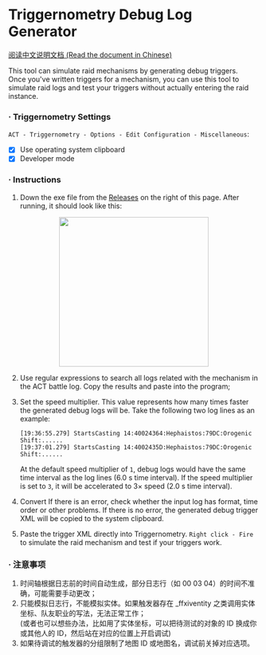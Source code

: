 # Triggernometry Debug Log Generator

[阅读中文说明文档 (Read the document in Chinese)](https://github.com/MnFeN/TrN-DebugLogGenerator/blob/main/README-CN.md)

This tool can simulate raid mechanisms by generating debug triggers.  
Once you've written triggers for a mechanism, you can use this tool to simulate raid logs and test your triggers without actually entering the raid instance.   

### · Triggernometry Settings
`ACT - Triggernometry - Options - Edit Configuration - Miscellaneous`:
- [x] Use operating system clipboard
- [x] Developer mode

### · Instructions
1. Down the exe file from the [Releases](https://github.com/MnFeN/TrN-DebugLogGenerator/releases) on the right of this page. After running, it should look like this:  
<div align=center>
    <img src="https://user-images.githubusercontent.com/85232361/202853243-4be82906-893b-4795-b534-e78c56b552a3.png" height="300px">
</div>

2. Use regular expressions to search all logs related with the mechanism in the ACT battle log. Copy the results and paste into the program;  

3. Set the speed multiplier. This value represents how many times faster the generated debug logs will be. Take the following two log lines as an example:
    ```
    [19:36:55.279] StartsCasting 14:40024364:Hephaistos:79DC:Orogenic Shift:......
    [19:37:01.279] StartsCasting 14:4002435D:Hephaistos:79DC:Orogenic Shift:......
    ```
    At the default speed multiplier of `1`, debug logs would have the same time interval as the log lines (6.0 s time interval).
    If the speed multiplier is set to `3`, it will be accelerated to 3× speed (2.0 s time interval).
4. Convert
    If there is an error, check whether the input log has format, time order or other problems.
    If there is no error, the generated debug trigger XML will be copied to the system clipboard.
5. Paste the trigger XML directly into Triggernometry. `Right click - Fire` to simulate the raid mechanism and test if your triggers work.  


### · 注意事项
1. 时间轴根据日志前的时间自动生成，部分日志行（如 00 03 04）的时间不准确，可能需要手动更改；
2. 只能模拟日志行，不能模拟实体。如果触发器存在 _ffxiventity 之类调用实体坐标、队友职业的写法，无法正常工作；  
(或者也可以想些办法，比如用了实体坐标，可以把待测试的对象的 ID 换成你或其他人的 ID，然后站在对应的位置上开启调试)
3. 如果待调试的触发器的分组限制了地图 ID 或地图名，调试前关掉对应选项。
